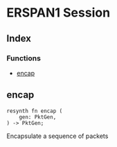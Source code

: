  # ERSPAN1 Session
## Index


### Functions

- [encap](#encap)



## encap
```resynth
resynth fn encap (
    gen: PktGen,
) -> PktGen;
```
 Encapsulate a sequence of packets
